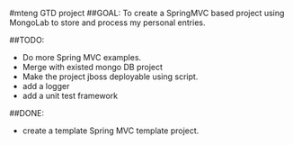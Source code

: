 #mteng GTD project
##GOAL:
To create a SpringMVC based project using MongoLab to store and process my personal entries.

##TODO:
* Do more Spring MVC examples.
* Merge with existed mongo DB project
* Make the project jboss deployable using script.
* add a logger
* add a unit test framework

##DONE:
* create a template Spring MVC template project.
